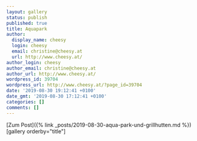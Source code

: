 ```yaml
---
layout: gallery
status: publish
published: true
title: Aquapark
author:
  display_name: cheesy
  login: cheesy
  email: christine@cheesy.at
  url: http://www.cheesy.at/
author_login: cheesy
author_email: christine@cheesy.at
author_url: http://www.cheesy.at/
wordpress_id: 39704
wordpress_url: http://www.cheesy.at/?page_id=39704
date: '2019-08-30 19:12:41 +0100'
date_gmt: '2019-08-30 17:12:41 +0100'
categories: []
comments: []
---
```


[Zum Post]({% link _posts/2019-08-30-aqua-park-und-grillhutten.md %})
[gallery orderby="title"]
